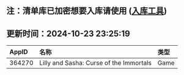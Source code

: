 ## 注：清单库已加密想要入库请使用 ([入库工具](https://github.com/BlankTMing/ManifestAutoUpdate/releases))

## 更新时间：2024-10-23 23:25:19
| AppID | 名称 | 类型  |
| :-------------------- | :----------------------------- | :----------- |
| 364270 | Lilly and Sasha: Curse of the Immortals| Game |

